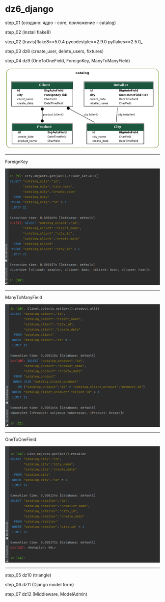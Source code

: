 # dz6_django

step_01 (создано: ядро - core, приложение - catalog)

step_02 (install flake8)

step_02 (travis)flake8==5.0.4 pycodestyle==2.9.0 pyflakes==2.5.0_

step_03 dz8 (create_user, delete_users, fixtures)

step_04 dz9 (OneToOneField, ForeignKey, ManyToManyField)

![my_project](https://raw.githubusercontent.com/AlitaVitalii/dz6_django/main/static/images/my_project.png)

--- 
ForeignKey

![ForeignKey](https://raw.githubusercontent.com/AlitaVitalii/dz6_django/main/static/images/fk.png)

---
ManyToManyField

![ManyToManyField](https://raw.githubusercontent.com/AlitaVitalii/dz6_django/main/static/images/mtm.png)

---
OneToOneField

![OneToOneField](https://raw.githubusercontent.com/AlitaVitalii/dz6_django/main/static/images/oto.png)

___

step_05 dz10 (triangle)

step_06 dz11 (Django model form)

step_07 dz12 (Middleware, ModelAdmin)